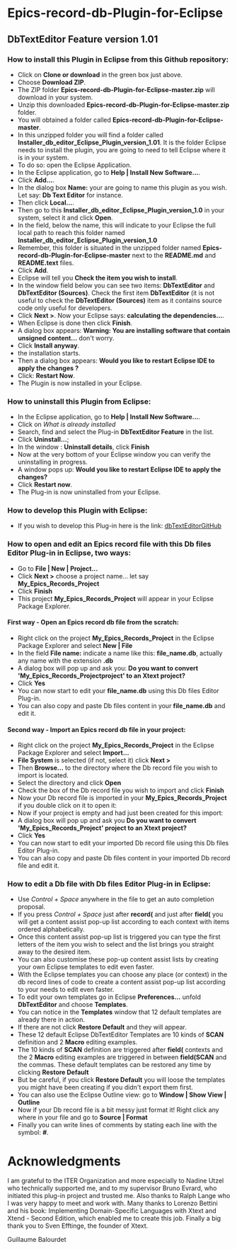 # Epics-record-db-Plugin-for-Eclipse

## DbTextEditor Feature version 1.01

### How to install this Plugin in Eclipse from this Github repository:

- Click on **Clone or download** in the green box just above.
- Choose **Download ZIP**.
- The ZIP folder **Epics-record-db-Plugin-for-Eclipse-master.zip** will download in your system.
- Unzip this downloaded **Epics-record-db-Plugin-for-Eclipse-master.zip** folder.
- You will obtained a folder called **Epics-record-db-Plugin-for-Eclipse-master**.
- In this unzipped folder you will find a folder called **Installer_db_editor_Eclipse_Plugin_version_1.01**. It is the folder Eclipse needs to install the plugin, you are going to need to tell Eclipse where it is in your system.
- To do so: open the Eclipse Application.
- In the Eclipse application, go to **Help | Install New Software...**.
- Click **Add...**.
- In the dialog box **Name:** your are going to name this plugin as you wish. Let say: **Db Text Editor** for instance.
- Then click **Local...**.
- Then go to this **Installer_db_editor_Eclipse_Plugin_version_1.0** in your system, select it and click **Open**.
- In the field, below the name, this will indicate to your Eclipse the full local path to reach this folder named **Installer_db_editor_Eclipse_Plugin_version_1.0**
- Remember, this folder is situated in the unzipped folder named **Epics-record-db-Plugin-for-Eclipse-master**
next to the **README.md** and **README.text** files.
- Click **Add**.
- Eclipse will tell you **Check the item you wish to install**.
- In the window field below you can see two items: **DbTextEditor** and **DbTextEditor (Sources)**. Check the first item **DbTextEditor** (it is not useful to check the **DbTextEditor (Sources)** item as it contains source code only useful for developers.
- Click **Next >**. Now your Eclipse says: **calculating the dependencies...**.
- When Eclipse is done then click **Finish**.
- A dialog box appears: **Warning: You are installing software that contain unsigned content...** don't worry.
- Click **Install anyway**.
- the installation starts.
- Then a dialog box appears: **Would you like to restart Eclipse IDE to apply the changes ?**
- Click: **Restart Now**.
- The Plugin is now installed in your Eclipse.

### How to uninstall this Plugin from Eclipse:

- In the Eclipse application, go to **Help | Install New Software...**.
- Click on *What is already installed*
- Search, find and select the Plug-in **DbTextEditor Feature** in the list.
- Click **Uninstall...**;
- In the window : **Uninstall details**, click **Finish**
- Now at the very bottom of your Eclipse window you can verify the uninstalling in progress.
- A window pops up: **Would you like to restart Eclipse IDE to apply the changes?**
- Click **Restart now**.
- The Plug-in is now uninstalled from your Eclipse.

### How to develop this Plugin with Eclipse:

- If you wish to develop this Plug-in here is the link: [dbTextEditorGitHub](https://github.com/gyomGit/dbTextEditorGitHub)

### How to open and edit an Epics record file with this Db files Editor Plug-in in Eclipse, two ways:

- Go to  **File | New | Project...**
- Click **Next >** choose a project name... let say **My_Epics_Records_Project**
- Click **Finish**
- This project **My_Epics_Records_Project** will appear in your Eclipse Package Explorer.

#### First way - Open an Epics record db file from the scratch:
- Right click on the project **My_Epics_Records_Project** in the Eclipse Package Explorer and select **New | File**
- In the field **File name:** indicate a name like this: **file_name.db**, actually any name with the extension **.db**
- A dialog box will pop up and ask you: **Do you want to convert 'My_Epics_Records_Projectproject' to an Xtext project?**
- Click **Yes**
- You can now start to edit your **file_name.db** using this Db files Editor Plug-in.
- You can also copy and paste Db files content in your **file_name.db** and edit it.

#### Second way - Import an Epics record db file in your project:
- Right click on the project **My_Epics_Records_Project** in the Eclipse Package Explorer and select **Import...**
- **File System** is selected (if not, select it) click **Next >**
- Then **Browse...** to the directory where the Db record file you wish to import is located.
- Select the directory and click **Open**
- Check the box of the Db record file you wish to import and click **Finish**
- Now your Db record file is imported in your **My_Epics_Records_Project** if you double click on it to open it:
- Now if your project is empty and had just been created for this import:
- A dialog box will pop up and ask you **Do you want to convert 'My_Epics_Records_Project' project to an Xtext project?**
- Click **Yes**
- You can now start to edit your imported Db record file using this Db files Editor Plug-in.
- You can also copy and paste Db files content in your imported Db record file and edit it.

### How to edit a Db file with Db files Editor Plug-in in Eclipse:
- Use *Control + Space* anywhere in the file to get an auto completion proposal.
- If you press *Control + Space* just after **record(** and just after **field(** you will get a content assist pop-up list according to each context with items ordered alphabetically.
- Once this content assist pop-up list is triggered you can type the first letters of the item you wish to select and the list brings you straight away to the desired item.
- You can also customise these pop-up content assist lists by creating your own Eclipse templates to edit even faster.
- With the Eclipse templates you can choose any place (or context) in the db record lines of code to create a content assist pop-up list according to your needs to edit even faster.
- To edit your own templates go in Eclipse **Preferences...** unfold **DbTextEditor** and choose **Templates**.
- You can notice in the **Templates** window that 12 default templates are already there in action.
- If there are not click **Restore Default** and they will appear.
- These 12 default Eclipse DbTextEditor Templates are 10 kinds of **SCAN** definition and 2 **Macro** editing examples.
- The 10 kinds of **SCAN** definition are triggered after **field(** contexts and the 2 **Macro** editing examples are triggered in between **field(SCAN** and the commas. These default templates can be restored any time by clicking **Restore Default**
- But be careful, if you click **Restore Default** you will loose the templates you might have been creating if you didn't export them first.
- You can also use the Eclipse Outline view: go to **Window | Show View | Outline**
- Now if your Db record file is a bit messy just format it! Right click any where in your file and go to **Source | Format**
- Finally you can write lines of comments by stating each line with the symbol: **#**.

# Acknowledgments
I am grateful to the ITER Organization and more especially to Nadine Utzel who technically supported me, and to my supervisor Bruno Evrard, who initiated this plug-in project and trusted me. Also thanks to Ralph Lange who I was very happy to meet and work with.  Many thanks to Lorenzo Bettini and his book: Implementing Domain-Specific Languages with Xtext and Xtend - Second Edition, which enabled me to create this job. Finally a big thank you to Sven Efftinge, the founder of Xtext.

Guillaume Balourdet
